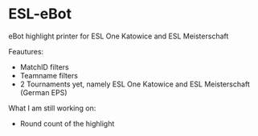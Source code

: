 # ESL-eBot
eBot highlight printer for ESL One Katowice and ESL Meisterschaft

Feautures:
- MatchID filters
- Teamname filters
- 2 Tournaments yet, namely ESL One Katowice and ESL Meisterschaft (German EPS)

What I am still working on:
- Round count of the highlight

